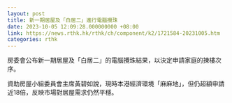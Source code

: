 ```yaml
---
layout: post
title: 新一期居屋及「白居二」進行電腦攪珠
date: 2023-10-05 12:09:28.000000000 +08:00
link: https://news.rthk.hk/rthk/ch/component/k2/1721584-20231005.htm
categories: rthk
---
```


房委會公布新一期居屋及「白居二」的電腦攪珠結果，以決定申請家庭的揀樓次序。

資助房屋小組委員會主席黃碧如說，現時本港經濟環境「麻麻地」，但仍超額申請近18倍，反映市場對居屋需求仍然平穩。
